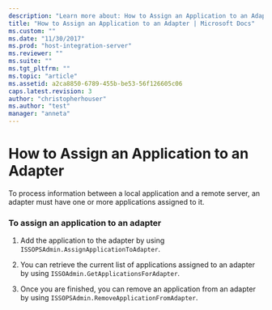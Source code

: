 ```yaml
---
description: "Learn more about: How to Assign an Application to an Adapter"
title: "How to Assign an Application to an Adapter | Microsoft Docs"
ms.custom: ""
ms.date: "11/30/2017"
ms.prod: "host-integration-server"
ms.reviewer: ""
ms.suite: ""
ms.tgt_pltfrm: ""
ms.topic: "article"
ms.assetid: a2ca8850-6789-455b-be53-56f126605c06
caps.latest.revision: 3
author: "christopherhouser"
ms.author: "test"
manager: "anneta"
---
```

# How to Assign an Application to an Adapter
To process information between a local application and a remote server, an adapter must have one or more applications assigned to it.  
  
### To assign an application to an adapter  
  
1.  Add the application to the adapter by using `ISSOPSAdmin.AssignApplicationToAdapter`.  
  
2.  You can retrieve the current list of applications assigned to an adapter by using `ISSOAdmin.GetApplicationsForAdapter`.  
  
3.  Once you are finished, you can remove an application from an adapter by using `ISSOPSAdmin.RemoveApplicationFromAdapter`.

